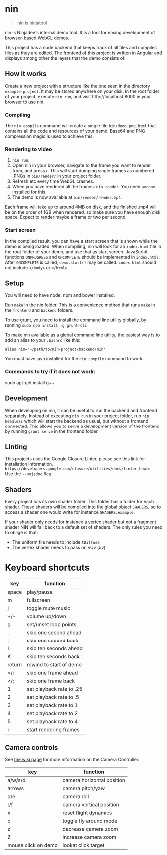 # nin

> nin is ninjatool

nin is Ninjadev's internal demo tool. It is a tool for easing development of browser-based WebGL demos.

This project has a node backend that keeps track of all files and compiles files as they are edited.
The frontend of this project is written in Angular and displays among other the layers that the demo consists of.

## How it works
Create a new project with a structure like the one seen in the directory `example-project`.
It may be stored anywhere on your disk.
In the root folder of your project, execute `nin run`, and visit http://localhost:8000 in your browser to use nin.

### Compiling
The `nin compile` command will create a single file `bin/demo.png.html` that contains all the code and resources of your demo. Base64 and PNG compression magic is used to achieve this.

### Rendering to video
1. `nin run`.
1. Open nin in your browser, navigate to the frame you want to render from, and press r. This will start dumping single frames as numbered .PNGs in `bin/render/`  in your project folder.
1. Refresh etc every time WebGL crashes.
1. When you have rendered all the frames: `nin render`. You need `avconv` installed for this.
1. The demo is now available at `bin/render/render.mp4`.

Each frame will take up to around 4MB on disk, and the finished .mp4 will be on the order of 1GB when rendered, so make sure you have enough disk space.
Expect to render maybe a frame or two per second.

### Start screen
In the compiled result, you can have a start screen that is shown while the demo is being loaded. When compiling, nin will look for an `index.html` file in the root folder of your demo, and use that as start screen. JavaScript functions `ONPROGRESS` and `ONCOMPLETE` should be implemented in `index.html`. After `ONCOMPLETE` is called, `demo.start()` may be called. `index.html` should not include `</body>` or `</html>`.

## Setup

You will need to have node, npm and bower installed.

Run `make` in the nin folder. This is a convenience method that runs `make` in the `frontend` and `backend` folders.

To use grunt, you need to install the command line utility globally, by running `sudo npm install -g grunt-cli`

To make nin available as a global command line utility, the easiest way is to add an alias to your `.bashrc` like this:

```
alias nin='~/path/to/nin-project/backend/nin'
```

You must have java installed for the `nin compile` command to work.

### Commands to try if it does not work:

sudo apt-get install g++

## Development

When developing on nin, it can be useful to run the backend and frontend separately.
Instead of executing `nin run` in your project folder, run `nin headless` which will start the backend as usual, but without a frontend connected.
This allows you to serve a development version of the frontend by running `grunt serve` in the frontend folder.

## Linting
This projects uses the Google Closure Linter, please see this link for installation information.
`https://developers.google.com/closure/utilities/docs/linter_howto`  
Use the `--nojsdoc` flag.

## Shaders

Every project has its own shader folder.
This folder has a folder for each shader.
These shaders will be compiled into the global object `SHADERS`, so to access a shader one would write for instance `SHADERS.example`.

If your shader only needs for instance a vertex shader but not a fragment shader NIN will fall back to a default set of shaders.
The only rules you need to oblige is that:
- The uniform file needs to include `tDiffuse`
- The vertex shader needs to pass on vUv (uv)

# Keyboard shortcuts

| key        | function                 |
|------------|--------------------------|
| space      | play/pause               |
| m          | fullscreen               |
| j          | toggle mute music        |
| +/-        | volume up/down           |
| g          | set/unset loop points    |
| .          | skip one second ahead    |
| ,          | skip one second back     |
| L          | skip ten seconds ahead   |
| K          | skip ten seconds back    |
| return     | rewind to start of demo  |
| >/:        | skip one frame ahead     |
| </;        | skip one frame back      |
| 1          | set playback rate to .25 |
| 2          | set playback rate to .5  |
| 3          | set playback rate to 1   |
| 4          | set playback rate to 2   |
| 5          | set playback rate to 4   |
| r          | start rendering frames   |

## Camera controls
See [the wiki page](https://github.com/ninjadev/nin/wiki/Camera-Controller) for more information on the Camera Controller.

| key       | function                      |
|-----------|-------------------------------|
| a/w/s/d   | camera horizontal position    |
| arrows    | camera pitch/yaw              |
| q/e       | camera roll                   |
| r/f       | camera vertical position      |
| x         | reset flight dynamics         |
| c         | toggle fly around mode        |
| z         | decrease camera zoom          |
| Z         | increase camera zoom          |
| mouse click on demo | lookat click target |
